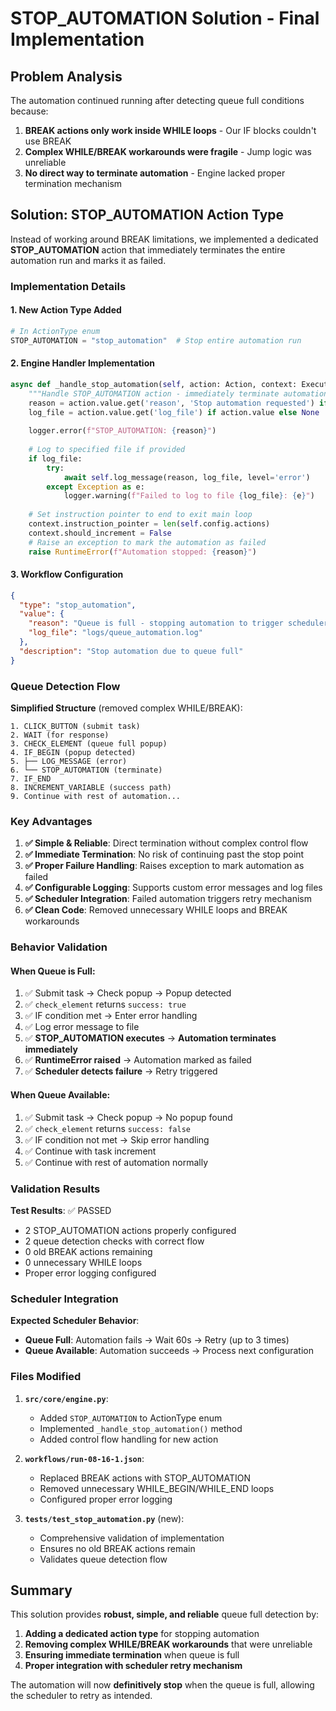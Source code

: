 # STOP_AUTOMATION Solution - Final Implementation

## Problem Analysis

The automation continued running after detecting queue full conditions because:
1. **BREAK actions only work inside WHILE loops** - Our IF blocks couldn't use BREAK
2. **Complex WHILE/BREAK workarounds were fragile** - Jump logic was unreliable
3. **No direct way to terminate automation** - Engine lacked proper termination mechanism

## Solution: STOP_AUTOMATION Action Type

Instead of working around BREAK limitations, we implemented a dedicated **STOP_AUTOMATION** action that immediately terminates the entire automation run and marks it as failed.

### Implementation Details

#### 1. New Action Type Added
```python
# In ActionType enum
STOP_AUTOMATION = "stop_automation"  # Stop entire automation run
```

#### 2. Engine Handler Implementation
```python
async def _handle_stop_automation(self, action: Action, context: ExecutionContext):
    """Handle STOP_AUTOMATION action - immediately terminate automation as failed"""
    reason = action.value.get('reason', 'Stop automation requested') if action.value else 'Stop automation requested'
    log_file = action.value.get('log_file') if action.value else None
    
    logger.error(f"STOP_AUTOMATION: {reason}")
    
    # Log to specified file if provided
    if log_file:
        try:
            await self.log_message(reason, log_file, level='error')
        except Exception as e:
            logger.warning(f"Failed to log to file {log_file}: {e}")
    
    # Set instruction pointer to end to exit main loop
    context.instruction_pointer = len(self.config.actions)
    context.should_increment = False
    # Raise an exception to mark the automation as failed
    raise RuntimeError(f"Automation stopped: {reason}")
```

#### 3. Workflow Configuration
```json
{
  "type": "stop_automation",
  "value": {
    "reason": "Queue is full - stopping automation to trigger scheduler retry",
    "log_file": "logs/queue_automation.log"
  },
  "description": "Stop automation due to queue full"
}
```

### Queue Detection Flow

**Simplified Structure** (removed complex WHILE/BREAK):
```
1. CLICK_BUTTON (submit task)
2. WAIT (for response)
3. CHECK_ELEMENT (queue full popup)
4. IF_BEGIN (popup detected)
5. ├── LOG_MESSAGE (error)
6. └── STOP_AUTOMATION (terminate)
7. IF_END
8. INCREMENT_VARIABLE (success path)
9. Continue with rest of automation...
```

### Key Advantages

1. **✅ Simple & Reliable**: Direct termination without complex control flow
2. **✅ Immediate Termination**: No risk of continuing past the stop point
3. **✅ Proper Failure Handling**: Raises exception to mark automation as failed
4. **✅ Configurable Logging**: Supports custom error messages and log files
5. **✅ Scheduler Integration**: Failed automation triggers retry mechanism
6. **✅ Clean Code**: Removed unnecessary WHILE loops and BREAK workarounds

### Behavior Validation

#### When Queue is Full:
1. ✅ Submit task → Check popup → Popup detected
2. ✅ `check_element` returns `success: true`
3. ✅ IF condition met → Enter error handling
4. ✅ Log error message to file
5. ✅ **STOP_AUTOMATION executes** → **Automation terminates immediately**
6. ✅ **RuntimeError raised** → Automation marked as failed
7. ✅ **Scheduler detects failure** → Retry triggered

#### When Queue Available:
1. ✅ Submit task → Check popup → No popup found
2. ✅ `check_element` returns `success: false`
3. ✅ IF condition not met → Skip error handling
4. ✅ Continue with task increment
5. ✅ Continue with rest of automation normally

### Validation Results

**Test Results**: ✅ PASSED
- 2 STOP_AUTOMATION actions properly configured
- 2 queue detection checks with correct flow
- 0 old BREAK actions remaining
- 0 unnecessary WHILE loops
- Proper error logging configured

### Scheduler Integration

**Expected Scheduler Behavior**:
- **Queue Full**: Automation fails → Wait 60s → Retry (up to 3 times)
- **Queue Available**: Automation succeeds → Process next configuration

### Files Modified

1. **`src/core/engine.py`**:
   - Added `STOP_AUTOMATION` to ActionType enum
   - Implemented `_handle_stop_automation()` method
   - Added control flow handling for new action

2. **`workflows/run-08-16-1.json`**:
   - Replaced BREAK actions with STOP_AUTOMATION
   - Removed unnecessary WHILE_BEGIN/WHILE_END loops
   - Configured proper error logging

3. **`tests/test_stop_automation.py`** (new):
   - Comprehensive validation of implementation
   - Ensures no old BREAK actions remain
   - Validates queue detection flow

## Summary

This solution provides **robust, simple, and reliable** queue full detection by:
1. **Adding a dedicated action type** for stopping automation
2. **Removing complex WHILE/BREAK workarounds** that were unreliable
3. **Ensuring immediate termination** when queue is full
4. **Proper integration with scheduler retry mechanism**

The automation will now **definitively stop** when the queue is full, allowing the scheduler to retry as intended.